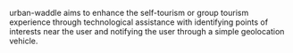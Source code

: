 urban-waddle aims to enhance the self-tourism or group tourism experience through technological assistance with identifying points of interests near the user and notifying the user through a simple geolocation vehicle.

